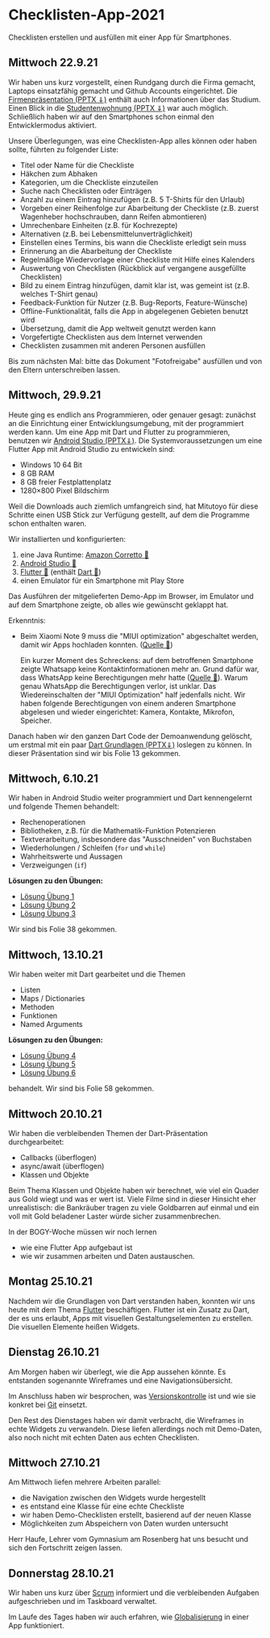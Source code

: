 # Checklisten-App-2021
Checklisten erstellen und ausfüllen mit einer App für Smartphones.

## Mittwoch 22.9.21

Wir haben uns kurz vorgestellt, einen Rundgang durch die Firma gemacht, Laptops einsatzfähig gemacht und Github Accounts eingerichtet. Die [Firmenpräsentation (PPTX ⇓)](Firmenpräsentation.pptx) enthält auch Informationen über das Studium. Einen Blick in die [Studentenwohnung (PPTX ⇓)](Studentenwohnung.pptx) war auch möglich. Schließlich haben wir auf den Smartphones schon einmal den Entwicklermodus aktiviert.

Unsere Überlegungen, was eine Checklisten-App alles können oder haben sollte, führten zu folgender Liste:

* Titel oder Name für die Checkliste
* Häkchen zum Abhaken
* Kategorien, um die Checkliste einzuteilen
* Suche nach Checklisten oder Einträgen
* Anzahl zu einem Eintrag hinzufügen (z.B. 5 T-Shirts für den Urlaub)
* Vorgeben einer Reihenfolge zur Abarbeitung der Checkliste (z.B. zuerst Wagenheber hochschrauben, dann Reifen abmontieren)
* Umrechenbare Einheiten (z.B. für Kochrezepte)
* Alternativen (z.B. bei Lebensmittelunverträglichkeit)
* Einstellen eines Termins, bis wann die Checkliste erledigt sein muss
* Erinnerung an die Abarbeitung der Checkliste
* Regelmäßige Wiedervorlage einer Checkliste mit Hilfe eines Kalenders
* Auswertung von Checklisten (Rückblick auf vergangene ausgefüllte Checklisten)
* Bild zu einem Eintrag hinzufügen, damit klar ist, was gemeint ist (z.B. welches T-Shirt genau)
* Feedback-Funktion für Nutzer (z.B. Bug-Reports, Feature-Wünsche)
* Offline-Funktionalität, falls die App in abgelegenen Gebieten benutzt wird
* Übersetzung, damit die App weltweit genutzt werden kann
* Vorgefertigte Checklisten aus dem Internet verwenden
* Checklisten zusammen mit anderen Personen ausfüllen

Bis zum nächsten Mal: bitte das Dokument "Fotofreigabe" ausfüllen und von den Eltern unterschreiben lassen.

## Mittwoch, 29.9.21

Heute ging es endlich ans Programmieren, oder genauer gesagt: zunächst an die Einrichtung einer Entwicklungsumgebung, mit der programmiert werden kann. Um eine App mit Dart und Flutter zu programmieren, benutzen wir [Android Studio (PPTX⇓)](AndroidStudio.pptx). Die Systemvoraussetzungen um eine Flutter App mit Android Studio zu entwickeln sind:

* Windows 10 64 Bit
* 8 GB RAM
* 8 GB freier Festplattenplatz
* 1280×800 Pixel Bildschirm

Weil die Downloads auch ziemlich umfangreich sind, hat Mitutoyo für diese Schritte einen USB Stick zur Verfügung gestellt, auf dem die Programme schon enthalten waren.

Wir installierten und konfigurierten:

1. eine Java Runtime: [Amazon Corretto 🔗](https://docs.aws.amazon.com/corretto/index.html)
2. [Android Studio 🔗](https://developer.android.com/studio)
3. [Flutter 🔗](https://flutter.dev/) (enthält [Dart 🔗](https://dart.dev/))
4. einen Emulator für ein Smartphone mit Play Store

Das Ausführen der mitgelieferten Demo-App im Browser, im Emulator und auf dem Smartphone zeigte, ob alles wie gewünscht geklappt hat. 

Erkenntnis:

* Beim Xiaomi Note 9 muss die "MIUI optimization" abgeschaltet werden, damit wir Apps hochladen konnten. ([Quelle 🔗](https://stackoverflow.com/questions/47239251/install-failed-user-restricted-android-studio-using-redmi-4-device))

  Ein kurzer Moment des Schreckens: auf dem betroffenen Smartphone zeigte Whatsapp keine Kontaktinformationen mehr an. Grund dafür war, dass WhatsApp keine Berechtigungen mehr hatte ([Quelle 🔗](https://www.reddit.com/r/Xiaomi/comments/8c84f5/whatsapp_not_showing_contact_names/)). Warum genau WhatsApp die Berechtigungen verlor, ist unklar. Das Wiedereinschalten der "MIUI Optimization" half jedenfalls nicht. Wir haben folgende Berechtigungen von einem anderen Smartphone abgelesen und wieder eingerichtet: Kamera, Kontakte, Mikrofon, Speicher.

Danach haben wir den ganzen Dart Code der Demoanwendung gelöscht, um erstmal mit ein paar [Dart Grundlagen (PPTX⇓)](Dart.pptx) loslegen zu können. In dieser Präsentation sind wir bis Folie 13 gekommen.

## Mittwoch, 6.10.21

Wir haben in Android Studio weiter programmiert und Dart kennengelernt und folgende Themen behandelt:

* Rechenoperationen
* Bibliotheken, z.B. für die Mathematik-Funktion Potenzieren
* Textverarbeitung, insbesondere das "Ausschneiden" von Buchstaben
* Wiederholungen / Schleifen (`for` und `while`)
* Wahrheitswerte und Aussagen
* Verzweigungen (`if`)

**Lösungen zu den Übungen:**

* [Lösung Übung 1](https://dartpad.dev/?id=bc2ccef0f3caaa3444577838340cb746&null_safety=true)
* [Lösung Übung 2](https://dartpad.dev/?id=600212c3180ea97c91c25899fe08fe32&null_safety=true)
* [Lösung Übung 3](https://dartpad.dev/?id=275d13381ca893879be2b6f6b82559e2&null_safety=true)

Wir sind bis Folie 38 gekommen.

## Mittwoch, 13.10.21

Wir haben weiter mit Dart gearbeitet und die Themen

* Listen
* Maps / Dictionaries
* Methoden
* Funktionen
* Named Arguments

**Lösungen zu den Übungen:**

* [Lösung Übung 4](https://dartpad.dev/?id=04925f332c8e728abda1d6fda4b5a6cf&null_safety=true)
* [Lösung Übung 5](https://dartpad.dev/?id=f3bd95f6690db01d8301e8e478d8d198&null_safety=true)
* [Lösung Übung 6](https://dartpad.dev/?id=0f4e3f00594a88e8da99956803acd726&null_safety=true)

behandelt. Wir sind bis Folie 58 gekommen.

## Mittwoch 20.10.21

Wir haben die verbleibenden Themen der Dart-Präsentation durchgearbeitet:

* Callbacks (überflogen)
* async/await (überflogen)
* Klassen und Objekte

Beim Thema Klassen und Objekte haben wir berechnet, wie viel ein Quader aus Gold wiegt und was er wert ist. Viele Filme sind in dieser Hinsicht eher unrealistisch: die Bankräuber tragen zu viele Goldbarren auf einmal und ein voll mit Gold beladener Laster würde sicher zusammenbrechen.

In der BOGY-Woche müssen wir noch lernen

* wie eine Flutter App aufgebaut ist
* wie wir zusammen arbeiten und Daten austauschen.

## Montag 25.10.21

Nachdem wir die Grundlagen von Dart verstanden haben, konnten wir uns heute mit dem Thema [Flutter](Flutter.pptx) beschäftigen. Flutter ist ein Zusatz zu Dart, der es uns erlaubt, Apps mit visuellen Gestaltungselementen zu erstellen. Die visuellen Elemente heißen Widgets.

## Dienstag 26.10.21

Am Morgen haben wir überlegt, wie die App aussehen könnte. Es entstanden sogenannte Wireframes und eine Navigationsübersicht.

Im Anschluss haben wir besprochen, was [Versionskontrolle](Versionskontrolle.pptx) ist und wie sie konkret bei [Git](GitWindows.pptx) einsetzt.

Den Rest des Dienstages haben wir damit verbracht, die Wireframes in echte Widgets zu verwandeln. Diese liefen allerdings noch mit Demo-Daten, also noch nicht mit echten Daten aus echten Checklisten.

## Mittwoch 27.10.21

Am Mittwoch liefen mehrere Arbeiten parallel:

* die Navigation zwischen den Widgets wurde hergestellt
* es entstand eine Klasse für eine echte Checkliste
* wir haben Demo-Checklisten erstellt, basierend auf der neuen Klasse
* Möglichkeiten zum Abspeichern von Daten wurden untersucht

Herr Haufe, Lehrer vom Gymnasium am Rosenberg hat uns besucht und sich den Fortschritt zeigen lassen.

## Donnerstag 28.10.21

Wir haben uns kurz über [Scrum](Scrum.pptx) informiert und die verbleibenden Aufgaben aufgeschrieben und im Taskboard verwaltet.

Im Laufe des Tages haben wir auch erfahren, wie [Globalisierung](Globalisierung.pptx) in einer App funktioniert.
